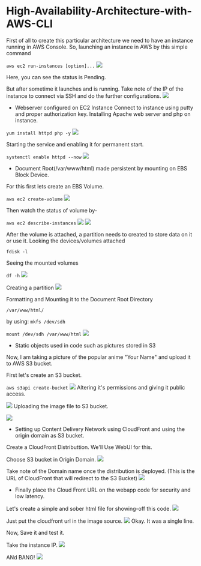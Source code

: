 # High-Availability-Architecture-with-AWS-CLI

First of all to create this particular architecture we need to have an instance running in AWS Console.
So, launching an instance in AWS by this simple command

`aws ec2 run-instances [option]...`
![](Images/Screenshot%20(100).png)

Here, you can see the status is Pending.

But after sometime it launches and is running. Take note of the IP of the instance to connect via SSH and do the further configurations.
![](Images/Screenshot%202021-01-20%20155723.png)

- Webserver configured on EC2 Instance
Connect to instance using putty and proper authorization key.
Installing Apache web server and php on instance.

`yum install httpd php -y`
![](Images/Screenshot%202021-01-20%20160956.png)

Starting the service and enabling it for permanent start.

`systemctl enable httpd --now`
![](Images/Screenshot%202021-01-20%20183719.png)

- Document Root(/var/www/html) made 
persistent by mounting on EBS Block Device.

For this first lets create an EBS Volume.

`aws ec2 create-volume`
![](Images/Screenshot%202021-01-20%20161516.png)

Then watch the status of volume by-

`aws ec2 describe-instances`
![](Images/Screenshot%202021-01-20%20161840.png)
![](Images/Screenshot%202021-01-20%20163348.png)

After the volume is attached, a partition needs to created to store data on it or use it.
Looking the devices/volumes attached

`fdisk -l`

Seeing the mounted volumes

`df -h`
![](Images/Screenshot%202021-01-20%20163640.png)

Creating a partition
![](Images/Screenshot%202021-01-20%20163825.png)

Formatting and Mounting it to the Document Root Directory

`/var/www/html/`

by using:
`mkfs /dev/sdh`

`mount /dev/sdh /var/www/html`
![](Images/Screenshot%202021-01-20%20163936.png)

- Static objects used in code such as 
pictures stored in S3

Now, I am taking a picture of the popular anime "Your Name" and upload it to AWS S3 bucket.

First let's create an S3 bucket.

`aws s3api create-bucket`
![](Images/Screenshot%202021-01-20%20165333.png)
Altering it's permissions and giving it public access.

![](Images/Screenshot%202021-01-20%20173120.png)
Uploading the image file to S3 bucket.

![](Images/Screenshot%202021-01-20%20193045.png)

- Setting up Content Delivery Network using
CloudFront and using the origin domain as S3 bucket.

Create a CloudFront Distributtion. We'll Use WebUI for this.

Choose S3 bucket in Origin Domain.
![](Images/Screenshot%20(104).png)

Take note of the Domain name once the distribution is deployed. (This is the URL of CloudFront that will redirect to the S3 Bucket)
![](Images/Screenshot%20(102).png)

- Finally place the Cloud Front URL on the
webapp code for security and low latency.

Let's create a simple and sober html file for showing-off this code.
![](Images/Screenshot%202021-01-20%20183641.png)

Just put the cloudfront url in the image source.
![](Images/Screenshot%202021-01-20%20192547.png)
Okay. It was a single line.

Now, Save it and test it.

Take the instance IP.
![](Images/Screenshot%202021-01-20%20192639.png)

ANd BANG!
![](Images/Screenshot%202021-01-20%20192657.png)

